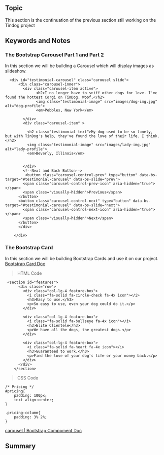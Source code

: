 ## Topic
This section is the continuation of the previous section still working on the Tindog project

## Keywords and Notes
### The Bootstrap Carousel Part 1 and Part 2
In this section we will be building a Carousel which will display images as slideshow.
```
  <div id="testimonial-carousel" class="carousel slide">
      <div class="carousel-inner">
        <div class="carousel-item active">
              <h2>I no longer have to sniff other dogs for love. I've found the hottest Corgi on TinDog. Woof.</h2>
              <img class="testimonial-image" src="images/dog-img.jpg" alt="dog-profile">
              <em>Pebbles, New York</em>
         
        </div>
        <div class="carousel-item" >

          <h2 class="testimonial-text">My dog used to be so lonely, but with TinDog's help, they've found the love of their life. I think.</h2>
          <img class="testimonial-image" src="images/lady-img.jpg" alt="lady-profile">
          <em>Beverly, Illinois</em>
        
       
        </div>
        <!--Next and Back Button-->
         <button class="carousel-control-prev" type="button" data-bs-target="#testimonial-carousel" data-bs-slide="prev">
        <span class="carousel-control-prev-icon" aria-hidden="true"></span>
        <span class="visually-hidden">Previous</span>
      </button>
      <button class="carousel-control-next" type="button" data-bs-target="#testimonial-carousel" data-bs-slide="next">
        <span class="carousel-control-next-icon" aria-hidden="true"></span>
        <span class="visually-hidden">Next</span>
      </button>
      </div>
     
    </div>

```
### The Bootstrap Card
In this section we will be building Bootstrap Cards and use it on our project. [Bootstrap Card Doc]()

> HTML Code
```
 <section id="features">
      <div class="row">
        <div class="col-lg-4 feature-box">
          <i class="fa-solid fa-circle-check fa-4x icon"></i>
          <h3>Easy to use.</h3>
          <p>So easy to use, even your dog could do it.</p>
        </div>

        <div class="col-lg-4 feature-box">
          <i class="fa-solid fa-bullseye fa-4x icon"></i>
          <h3>Elite Clientele</h3>
          <p>We have all the dogs, the greatest dogs.</p>
        </div>

        <div class="col-lg-4 feature-box">
          <i class="fa-solid fa-heart fa-4x icon"></i>
          <h3>Guaranteed to work.</h3>
          <p>Find the love of your dog's life or your money back.</p>
        </div>
      </div>
    </section>
```

> CSS Code
```
/* Pricing */
#pricing{
    padding: 100px;
    text-align:center;
}

.pricing-column{
    padding: 3% 2%;
}

```




[carousel | Bootstrap Compoment Doc](https://getbootstrap.com/docs/5.3/components/carousel/)
## Summary